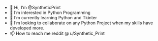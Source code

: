 - 👋 Hi, I’m @SyntheticPrint
- 👀 I’m interested in Python Programming
- 🌱 I’m currently learning Python and Tkinter
- 💞️ I’m looking to collaborate on any Python Project when my skills have developed more.
- 📫 How to reach me reddit @ u/Synthetic_Print

<!---
SyntheticPrint/SyntheticPrint is a ✨ special ✨ repository because its `README.md` (this file) appears on your GitHub profile.
You can click the Preview link to take a look at your changes.
--->
